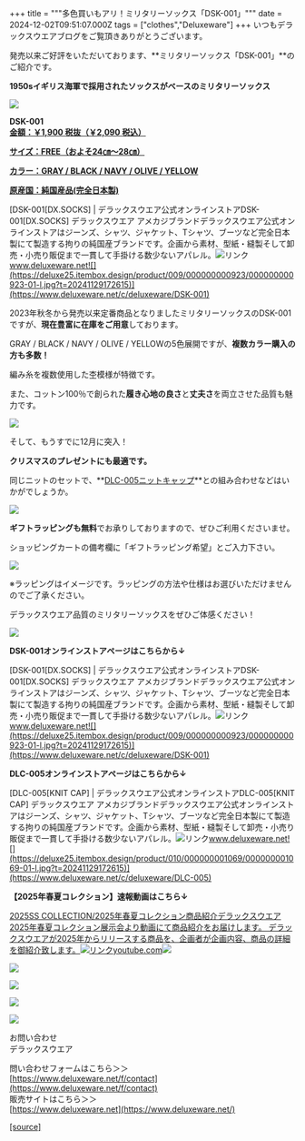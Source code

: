 +++
title = """多色買いもアリ！ミリタリーソックス「DSK-001」"""
date = 2024-12-02T09:51:07.000Z
tags = ["clothes","Deluxeware"]
+++
いつもデラックスウエアブログをご覧頂きありがとうございます。

発売以来ご好評をいただいております、**ミリタリーソックス「DSK-001」**のご紹介です。

**1950sイギリス海軍で採用されたソックスがベースのミリタリーソックス**

[![](https://stat.ameba.jp/user_images/20241202/18/deluxeware/b7/5e/j/o0800080015516930996.jpg)](https://stat.ameba.jp/user_images/20241202/18/deluxeware/b7/5e/j/o0800080015516930996.jpg)

**DSK-001**  
**[金額：￥1,900 税抜（￥2,090 税込）](https://www.deluxeware.net/c/deluxeware/DSK-001)**

**[サイズ：FREE（およそ24㎝～28㎝）](https://www.deluxeware.net/c/deluxeware/DSK-001)**

**[カラー：GRAY / BLACK / NAVY / OLIVE / YELLOW](https://www.deluxeware.net/c/deluxeware/DSK-001)**

**[原産国：純国産品(完全日本製)](https://www.deluxeware.net/c/deluxeware/DSK-001)**

[DSK-001\[DX.SOCKS\] | デラックスウエア公式オンラインストアDSK-001\[DX.SOCKS\] デラックスウエア アメカジブランドデラックスウエア公式オンラインストアはジーンズ、シャツ、ジャケット、Tシャツ、ブーツなど完全日本製にて製造する拘りの純国産ブランドです。企画から素材、型紙・縫製そして卸売・小売り販促まで一貫して手掛ける数少ないアパレル。![リンク](https://c.stat100.ameba.jp/ameblo/symbols/v3.20.0/svg/gray/editor_link.svg)www.deluxeware.net![](https://deluxe25.itembox.design/product/009/000000000923/000000000923-01-l.jpg?t=20241129172615)](https://www.deluxeware.net/c/deluxeware/DSK-001)

2023年秋冬から発売以来定番商品となりましたミリタリーソックスのDSK-001ですが、**現在豊富に在庫をご用意**しております。

GRAY / BLACK / NAVY / OLIVE / YELLOWの5色展開ですが、**複数カラー購入の方も多数！**

編み糸を複数使用した杢模様が特徴です。

また、コットン100％で創られた**履き心地の良さ**と**丈夫さ**を両立させた品質も魅力です。

[![](https://stat.ameba.jp/user_images/20241202/18/deluxeware/01/09/j/o0800080015516942889.jpg)](https://stat.ameba.jp/user_images/20241202/18/deluxeware/01/09/j/o0800080015516942889.jpg)

そして、もうすでに12月に突入！

**クリスマスのプレゼントにも最適です。**

同じニットのセットで、**[DLC-005ニットキャップ](https://www.deluxeware.net/c/deluxeware/DLC-005)**との組み合わせなどはいかがでしょうか。

[![](https://stat.ameba.jp/user_images/20241202/18/deluxeware/f8/a6/j/o0800080015516930999.jpg)](https://stat.ameba.jp/user_images/20241202/18/deluxeware/f8/a6/j/o0800080015516930999.jpg)

**ギフトラッピングも無料**でお承りしておりますので、ぜひご利用くださいませ。

ショッピングカートの備考欄に「ギフトラッピング希望」とご入力下さい。

[![](https://stat.ameba.jp/user_images/20241202/18/deluxeware/71/3f/j/o0500038415516945129.jpg)](https://stat.ameba.jp/user_images/20241202/18/deluxeware/71/3f/j/o0500038415516945129.jpg)

※ラッピングはイメージです。ラッピングの方法や仕様はお選びいただけませんのでご了承ください。

デラックスウエア品質のミリタリーソックスをぜひご体感ください！

[![](https://stat.ameba.jp/user_images/20241202/18/deluxeware/59/b3/j/o0800080015516945935.jpg)](https://stat.ameba.jp/user_images/20241202/18/deluxeware/59/b3/j/o0800080015516945935.jpg)

**DSK-001オンラインストアページはこちらから↓**

[DSK-001\[DX.SOCKS\] | デラックスウエア公式オンラインストアDSK-001\[DX.SOCKS\] デラックスウエア アメカジブランドデラックスウエア公式オンラインストアはジーンズ、シャツ、ジャケット、Tシャツ、ブーツなど完全日本製にて製造する拘りの純国産ブランドです。企画から素材、型紙・縫製そして卸売・小売り販促まで一貫して手掛ける数少ないアパレル。![リンク](https://c.stat100.ameba.jp/ameblo/symbols/v3.20.0/svg/gray/editor_link.svg)www.deluxeware.net![](https://deluxe25.itembox.design/product/009/000000000923/000000000923-01-l.jpg?t=20241129172615)](https://www.deluxeware.net/c/deluxeware/DSK-001)

**DLC-005オンラインストアページはこちらから↓**

[DLC-005\[KNIT CAP\] | デラックスウエア公式オンラインストアDLC-005\[KNIT CAP\] デラックスウエア アメカジブランドデラックスウエア公式オンラインストアはジーンズ、シャツ、ジャケット、Tシャツ、ブーツなど完全日本製にて製造する拘りの純国産ブランドです。企画から素材、型紙・縫製そして卸売・小売り販促まで一貫して手掛ける数少ないアパレル。![リンク](https://c.stat100.ameba.jp/ameblo/symbols/v3.20.0/svg/gray/editor_link.svg)www.deluxeware.net![](https://deluxe25.itembox.design/product/010/000000001069/000000001069-01-l.jpg?t=20241129172615)](https://www.deluxeware.net/c/deluxeware/DLC-005)

**【2025年春夏コレクション】速報動画はこちら↓**

[2025SS COLLECTION/2025年春夏コレクション商品紹介デラックスウエア2025年春夏コレクション展示会より動画にて商品紹介をお届けします。 デラックスウエアが2025年からリリースする商品を、企画者が企画内容、商品の詳細を御紹介致します。![リンク](https://c.stat100.ameba.jp/ameblo/symbols/v3.20.0/svg/gray/editor_link.svg)youtube.com![](https://i.ytimg.com/vi/A71qJSd2lh4/hqdefault.jpg?sqp=-oaymwEXCOADEI4CSFryq4qpAwkIARUAAIhCGAE=&rs=AOn4CLAjvDtZHCLmch_wfz5qqtOMUoi28A&days_since_epoch=20059)](https://youtube.com/playlist?list=PLmcuUjZ67rhnclr762_W-zDg7FyyrNvqF&si=BgYoqvcjjeBWj7PZ)

[![](https://stat.ameba.jp/user_images/20241116/16/deluxeware/4a/05/j/o1200050015510661447.jpg?caw=800)](https://www.deluxeware.net/c/deluxeware/D-26)

[![](https://stat.ameba.jp/user_images/20240315/15/deluxeware/04/7f/j/o0800026015413271803.jpg?caw=800)](https://www.instagram.com/deluxeware/?hl=ja)

[![](https://stat.ameba.jp/user_images/20220415/12/deluxeware/3b/ce/j/o0800026015103175481.jpg?caw=800)](https://www.deluxeware.net/f/headstore)

[![](https://stat.ameba.jp/user_images/20220415/12/deluxeware/d7/c6/j/o0800026015103175487.jpg?caw=800)](https://www.deluxeware.net/)

お問い合わせ  
デラックスウエア

問い合わせフォームはこちら＞＞  
[https://www.deluxeware.net/f/contact](https://www.deluxeware.net/f/contact)  
販売サイトはこちら＞＞  
[https://www.deluxeware.net](https://www.deluxeware.net/)

[[source]](https://ameblo.jp/deluxeware/entry-12877195141.html)
